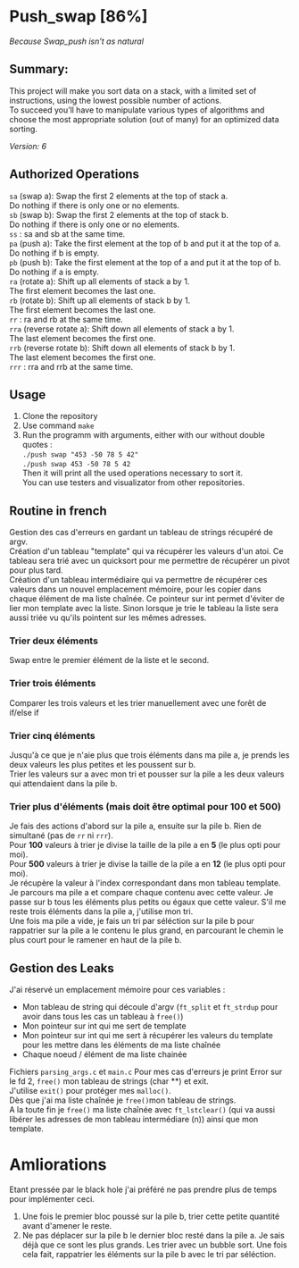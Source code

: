 # Push_swap [86%]

*Because Swap_push isn’t as natural*

## Summary:
This project will make you sort data on a stack, with a limited set of instructions, using the lowest possible number of actions. </br>
To succeed you’ll have to manipulate various types of algorithms and choose the most appropriate solution (out of many) for an optimized data sorting.</br>

*Version: 6*

## Authorized Operations
`sa` (swap a): Swap the first 2 elements at the top of stack a. <br>
Do nothing if there is only one or no elements.<br>
`sb` (swap b): Swap the first 2 elements at the top of stack b.<br>
Do nothing if there is only one or no elements.<br>
`ss` : sa and sb at the same time.<br>
`pa` (push a): Take the first element at the top of b and put it at the top of a.<br>
Do nothing if b is empty.<br>
`pb` (push b): Take the first element at the top of a and put it at the top of b.<br>
Do nothing if a is empty.<br>
`ra` (rotate a): Shift up all elements of stack a by 1.<br>
The first element becomes the last one.<br>
`rb` (rotate b): Shift up all elements of stack b by 1.<br>
The first element becomes the last one.<br>
`rr` : ra and rb at the same time.<br>
`rra` (reverse rotate a): Shift down all elements of stack a by 1.<br>
The last element becomes the first one.<br>
`rrb` (reverse rotate b): Shift down all elements of stack b by 1.<br>
The last element becomes the first one.<br>
`rrr` : rra and rrb at the same time.<br>

## Usage

1. Clone the repository
2. Use command `make`
3. Run the programm with arguments, either with our without double quotes :<br>
`./push swap "453 -50 78 5 42"` <br>
`./push swap 453 -50 78 5 42` <br>
Then it will print all the used operations necessary to sort it.<br>
You can use testers and visualizator from other repositories.<br>

## Routine in french

Gestion des cas d'erreurs en gardant un tableau de strings récupéré de argv.<br>
Création d'un tableau "template" qui va récupérer les valeurs d'un atoi. Ce tableau sera trié avec un quicksort pour me permettre de récupérer un pivot pour plus tard.<br>
Création d'un tableau intermédiaire qui va permettre de récupérer ces valeurs dans un nouvel emplacement mémoire, pour les copier dans chaque élément de ma liste chaînée. Ce pointeur sur int permet d'éviter de lier mon template avec la liste. Sinon lorsque je trie le tableau la liste sera aussi triée vu qu'ils pointent sur les mêmes adresses.<br>

### Trier deux éléments
Swap entre le premier élément de la liste et le second.

### Trier trois éléments
Comparer les trois valeurs et les trier manuellement avec une forêt de if/else if

### Trier cinq éléments
Jusqu'à ce que je n'aie plus que trois éléments dans ma pile a, je prends les deux valeurs les plus petites et les poussent sur b.<br>
Trier les valeurs sur a avec mon tri et pousser sur la pile a les deux valeurs qui attendaient dans la pile b.

### Trier plus d'éléments (mais doit être optimal pour 100 et 500)
Je fais des actions d'abord sur la pile a, ensuite sur la pile b. Rien de simultané (pas de `rr` ni `rrr`).<br>
Pour **100** valeurs à trier je divise la taille de la pile a en **5** (le plus opti pour moi).<br>
Pour **500** valeurs à trier je divise la taille de la pile a en **12** (le plus opti pour moi).<br>
Je récupère la valeur à l'index correspondant dans mon tableau template.<br>
Je parcours ma pile a et compare chaque contenu avec cette valeur. Je passe sur b tous les éléments plus petits ou égaux que cette valeur. S'il me reste trois éléments dans la pile a, j'utilise mon tri.
<br>
Une fois ma pile a vide, je fais un tri par séléction sur la pile b pour rappatrier sur la pile a le contenu le plus grand, en parcourant le chemin le plus court pour le ramener en haut de la pile b.<br>

## Gestion des Leaks
J'ai réservé un emplacement mémoire pour ces variables :
- Mon tableau de string qui découle d'argv (`ft_split` et `ft_strdup` pour avoir dans tous les cas un tableau à `free()`)
- Mon pointeur sur int qui me sert de template
- Mon pointeur sur int qui me sert à récupérer les valeurs du template pour les mettre dans les éléments de ma liste chaînée
- Chaque noeud / élément de ma liste chainée

Fichiers `parsing_args.c` et `main.c`
Pour mes cas d'erreurs je print Error sur le fd 2, `free()` mon tableau de strings (char **) et exit.<br>
J'utilise `exit()` pour protéger mes `malloc()`.<br>
Dès que j'ai ma liste chaînée je `free()`mon tableau de strings.<br>
A la toute fin je `free()` ma liste chaînée avec `ft_lstclear()` (qui va aussi libérer les adresses de mon tableau intermédiare (n)) ainsi que mon template.

# Amliorations
Etant pressée par le black hole j'ai préféré ne pas prendre plus de temps pour implémenter ceci.<br>

1. Une fois le premier bloc poussé sur la pile b, trier cette petite quantité avant d'amener le reste.<br>
2. Ne pas déplacer sur la pile b le dernier bloc resté dans la pile a. Je sais déjà que ce sont les plus grands. Les trier avec un bubble sort. Une fois cela fait, rappatrier les éléments sur la pile b avec le tri par séléction.
